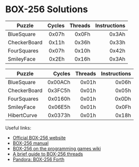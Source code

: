 # BOX-256 Solutions

|Puzzle|Cycles|Threads|Instructions|
|------|-----:|-----:|-----:|
|BlueSquare|0x07h|0x0Fh|0x3Ah|
|CheckerBoard|0x11h|0x36h|0x33h|
|FourSquares|0x07h|0x10h|0x42h|
|SmileyFace|0x2Eh|0x16h|0x3Ah|

|Puzzle|Cycles|Threads|Instructions|
|------|-----:|-----:|-----:|
|BlueSquare|0x00ACh|0x01h|0x06h|
|CheckerBoard|0x3FC5h|0x01h|0x05h|
|FourSquares|0x0160h|0x01h|0x0Dh|
|SmileyFace|0x06E5h|0x01h|0x0Fh|
|HibertCurve|0x0373h|0x01h|0x18h|

Useful links:
* [Official BOX-256 website](http://box-256.com/)
* [BOX-256 manual](http://box-256.com/manual)
* [BOX-256 on the programming games wiki](http://programminggames.org/BOX-256.ashx)
* [A brief guide to BOX-256 threads](http://corewar.co.uk/box256/threads.htm)
* [Pandora: BOX-256 Forth](http://corewar.co.uk/box256/pandora.htm)


